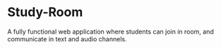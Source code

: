 # Study-Room
A fully functional web application where students can join in room, and communicate in text and audio channels.  
